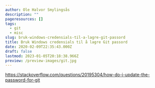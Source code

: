 ```yaml
---
author: Ole Halvor Smylingsås
description: ""
pageresources: []
tags:
  - git
  - misc
slug: bruk-windows-credensials-til-a-lagre-git-passord
title: Bruk Windows credensials til å lagre Git passord
date: 2020-02-09T22:35:43.000Z
draft: false
lastmod: 2023-01-05T20:18:38.966Z
preview: /preview-images/git.jpg
---
```


<!--more-->
https://stackoverflow.com/questions/20195304/how-do-i-update-the-password-for-git
